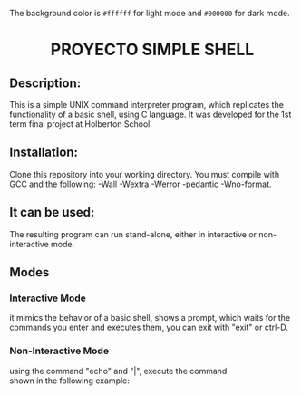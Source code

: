 The background color is `#ffffff` for light mode and `#000000` for dark mode.
<h1 align="center"> PROYECTO SIMPLE SHELL </h1>
<h2 align="rigth"> Description:  </h2>
<div> This is a simple UNIX command interpreter program, which replicates the functionality of a basic shell, using C language. It was developed for the 1st term final project at Holberton School. </div>
<h2 align="rigth"> Installation:  </h2>
<div> Clone this repository into your working directory. You must compile with GCC and the following: -Wall -Wextra -Werror -pedantic -Wno-format.</div>
<h2 align="rigth"> It can be used: </h2>
<div> The resulting program can run stand-alone, either in interactive or non-interactive mode.</div>
<h2 align="rigth">Modes</h2>
<h3 align="rigth"> Interactive Mode </h3>
<div>it mimics the behavior of a basic shell, shows a prompt, which waits for the commands you enter and executes them, you can exit with "exit" or ctrl-D.</div>
 <h3 align="rigth"> Non-Interactive Mode </h3>
<div> using the command "echo" and "|", execute the command<br>
 shown in the following example:</div>

